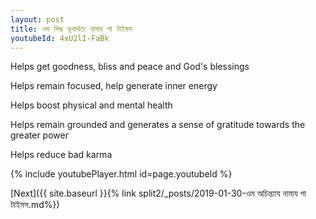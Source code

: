 ```yaml
---
layout: post
title: ওম সিদ্ধ ভূথার্থতা নামায গা টাইমস
youtubeId: 4xU2lI-FaBk
---
```

 
 
Helps get goodness, bliss and peace and God's blessings
 
Helps remain focused, help generate inner energy 
 
Helps boost physical and mental health 
 
Helps remain grounded and generates a sense of gratitude towards the greater power 
 
Helps reduce bad karma
 
 
 
 


{% include youtubePlayer.html id=page.youtubeId %}
 
[Next]({{ site.baseurl }}{% link  split2/_posts/2019-01-30-ওম অচিন্ত্যায নামায গা টাইমস.md%})
 
